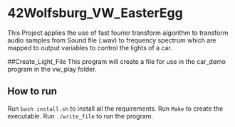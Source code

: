 # 42Wolfsburg_VW_EasterEgg
This Project applies the use of fast fourier transform algorithm to transform audio samples from Sound file (.wav) to frequency spectrum which are mapped to output variables to control the lights of a car.

##Create_Light_File
This program will create a file for use in the car_demo program in the vw_play folder.

## How to run
Run ```bash install.sh``` to install all the requirements.
Run ```Make``` to create the executable.
Run ```./write_file``` to run the program.
